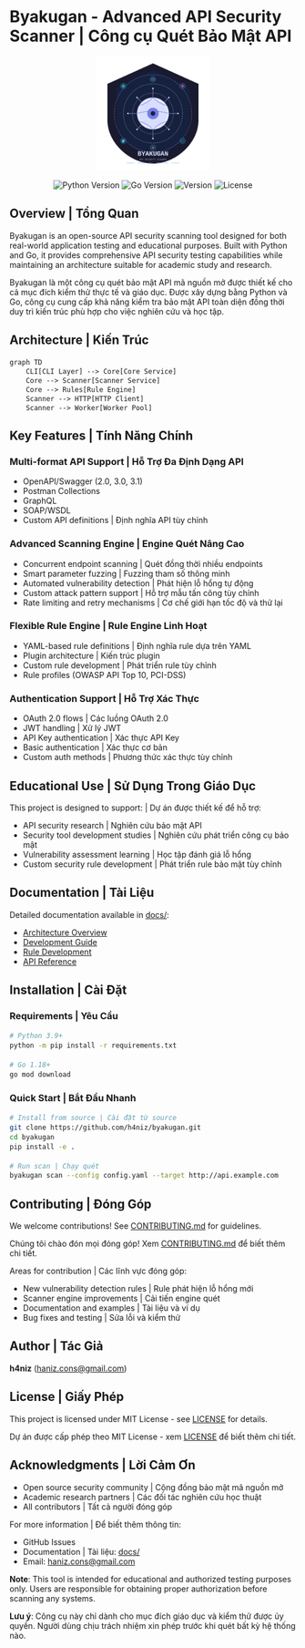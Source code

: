 # Byakugan - Advanced API Security Scanner | Công cụ Quét Bảo Mật API

<p align="center">
  <img src="media/byakugan-logo.svg" alt="Byakugan Logo" width="200"/>
</p>

<p align="center">
  <img src="https://img.shields.io/badge/Python-3.9+-blue.svg" alt="Python Version"/>
  <img src="https://img.shields.io/badge/Go-1.18+-00ADD8.svg" alt="Go Version"/>
  <img src="https://img.shields.io/badge/Version-1.0.0-green.svg" alt="Version"/>
  <img src="https://img.shields.io/badge/License-MIT-yellow.svg" alt="License"/>
</p>

## Overview | Tổng Quan

Byakugan is an open-source API security scanning tool designed for both real-world application testing and educational purposes. Built with Python and Go, it provides comprehensive API security testing capabilities while maintaining an architecture suitable for academic study and research.

Byakugan là một công cụ quét bảo mật API mã nguồn mở được thiết kế cho cả mục đích kiểm thử thực tế và giáo dục. Được xây dựng bằng Python và Go, công cụ cung cấp khả năng kiểm tra bảo mật API toàn diện đồng thời duy trì kiến trúc phù hợp cho việc nghiên cứu và học tập.

## Architecture | Kiến Trúc

```mermaid
graph TD
    CLI[CLI Layer] --> Core[Core Service]
    Core --> Scanner[Scanner Service]
    Core --> Rules[Rule Engine]
    Scanner --> HTTP[HTTP Client]
    Scanner --> Worker[Worker Pool]
```

## Key Features | Tính Năng Chính

### Multi-format API Support | Hỗ Trợ Đa Định Dạng API
- OpenAPI/Swagger (2.0, 3.0, 3.1)
- Postman Collections
- GraphQL
- SOAP/WSDL
- Custom API definitions | Định nghĩa API tùy chỉnh

### Advanced Scanning Engine | Engine Quét Nâng Cao
- Concurrent endpoint scanning | Quét đồng thời nhiều endpoints
- Smart parameter fuzzing | Fuzzing tham số thông minh
- Automated vulnerability detection | Phát hiện lỗ hổng tự động
- Custom attack pattern support | Hỗ trợ mẫu tấn công tùy chỉnh
- Rate limiting and retry mechanisms | Cơ chế giới hạn tốc độ và thử lại

### Flexible Rule Engine | Rule Engine Linh Hoạt
- YAML-based rule definitions | Định nghĩa rule dựa trên YAML
- Plugin architecture | Kiến trúc plugin
- Custom rule development | Phát triển rule tùy chỉnh
- Rule profiles (OWASP API Top 10, PCI-DSS)

### Authentication Support | Hỗ Trợ Xác Thực
- OAuth 2.0 flows | Các luồng OAuth 2.0
- JWT handling | Xử lý JWT
- API Key authentication | Xác thực API Key
- Basic authentication | Xác thực cơ bản
- Custom auth methods | Phương thức xác thực tùy chỉnh

## Educational Use | Sử Dụng Trong Giáo Dục

This project is designed to support: | Dự án được thiết kế để hỗ trợ:

- API security research | Nghiên cứu bảo mật API
- Security tool development studies | Nghiên cứu phát triển công cụ bảo mật
- Vulnerability assessment learning | Học tập đánh giá lỗ hổng
- Custom security rule development | Phát triển rule bảo mật tùy chỉnh

## Documentation | Tài Liệu

Detailed documentation available in [docs/](docs/):

- [Architecture Overview](byakugan/docs/architecture.md)
- [Development Guide](byakugan/docs/development.md)
- [Rule Development](byakugan/docs/rules.md)
- [API Reference](byakugan/docs/api.md)

## Installation | Cài Đặt

### Requirements | Yêu Cầu
```bash
# Python 3.9+
python -m pip install -r requirements.txt

# Go 1.18+ 
go mod download
```

### Quick Start | Bắt Đầu Nhanh
```bash
# Install from source | Cài đặt từ source
git clone https://github.com/h4niz/byakugan.git
cd byakugan
pip install -e .

# Run scan | Chạy quét
byakugan scan --config config.yaml --target http://api.example.com
```

## Contributing | Đóng Góp

We welcome contributions! See [CONTRIBUTING.md](CONTRIBUTING.md) for guidelines.

Chúng tôi chào đón mọi đóng góp! Xem [CONTRIBUTING.md](CONTRIBUTING.md) để biết thêm chi tiết.

Areas for contribution | Các lĩnh vực đóng góp:
- New vulnerability detection rules | Rule phát hiện lỗ hổng mới
- Scanner engine improvements | Cải tiến engine quét
- Documentation and examples | Tài liệu và ví dụ
- Bug fixes and testing | Sửa lỗi và kiểm thử

## Author | Tác Giả

**h4niz** (haniz.cons@gmail.com)

## License | Giấy Phép

This project is licensed under MIT License - see [LICENSE](LICENSE) for details.

Dự án được cấp phép theo MIT License - xem [LICENSE](LICENSE) để biết thêm chi tiết.

## Acknowledgments | Lời Cảm Ơn

- Open source security community | Cộng đồng bảo mật mã nguồn mở
- Academic research partners | Các đối tác nghiên cứu học thuật
- All contributors | Tất cả người đóng góp

For more information | Để biết thêm thông tin:
- GitHub Issues
- Documentation | Tài liệu: [docs/](docs/)
- Email: haniz.cons@gmail.com

**Note**: This tool is intended for educational and authorized testing purposes only. Users are responsible for obtaining proper authorization before scanning any systems.

**Lưu ý**: Công cụ này chỉ dành cho mục đích giáo dục và kiểm thử được ủy quyền. Người dùng chịu trách nhiệm xin phép trước khi quét bất kỳ hệ thống nào.
